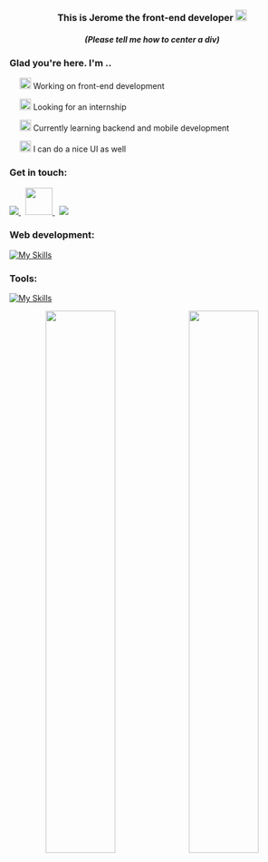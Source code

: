 <h3 align="center">This is Jerome the front-end developer  
  <img src="https://fonts.gstatic.com/s/e/notoemoji/latest/1f44b/512.gif" alt="👋" width="20" height="20">
</h3> <h5 align="center"> (Please tell me how to center a div) </h5>
  



</div>
<h3>Glad you're here. I'm ..</h3>
<p>&emsp; 
  <img src="https://fonts.gstatic.com/s/e/notoemoji/latest/1f525/512.gif" alt="🔥" width="20" height="20">
 Working on front-end development</p>
<p>&emsp; <img src="https://fonts.gstatic.com/s/e/notoemoji/latest/1f440/512.gif" alt="👀" width="20" height="20"> Looking for an internship</p>
<p>&emsp; <img src="https://fonts.gstatic.com/s/e/notoemoji/latest/1f331/512.gif" alt="🌱" width="20" height="20"> Currently learning backend and mobile development </p>
<p>&emsp; 
  <img src="https://fonts.gstatic.com/s/e/notoemoji/latest/1f31f/512.gif" alt="🌟" width="20" height="20">
 I can do a nice UI as well</p>

<h3 align="left">Get in touch:</h3>
<p align="left">
  <a href="https://www.linkedin.com/in/naronkrach-tanajarusawas-1860281b3/" target="_blank">
    <img src="https://skillicons.dev/icons?i=linkedin" />
  </a> 
  &nbsp;
  <a href="mailto:naronkrach@gmail.com" target="_blank">
    <img height="48px" src="https://upload.wikimedia.org/wikipedia/commons/thumb/4/4e/Mail_%28iOS%29.svg/1200px-Mail_%28iOS%29.svg.png" />
  </a>
  &nbsp;
  <a href="https://instagram.com/lostjerome" target="_blank">
    <img src="https://skillicons.dev/icons?i=instagram" />
  </a>
</p>

<div align="left">

<h3 >Web development:</h3>
  
[![My Skills](https://skillicons.dev/icons?i=js,ts,java,py,nodejs,express,graphql,mysql,nextjs,flutter,react,redux,vue,materialui,tailwind,styledcomponents,html,css&perline=9)](https://skillicons.dev)
  
<h3 align="left">Tools:</h3>
  
[![My Skills](https://skillicons.dev/icons?i=figma,git,linux,github,netlify,vercel,vite,vscode,idea)](https://skillicons.dev)
 
</div>


<div align="center">
  <img  width="49.5%" align="center" src="https://github-readme-stats.vercel.app/api?username=lostjerome&theme=radical&hide_border=false&include_all_commits=false&count_private=true" />
  <img width="49.5%" align="center"  src="https://github-readme-streak-stats.herokuapp.com/?user=lostjerome&theme=radical&hide_border=false">
</div>


